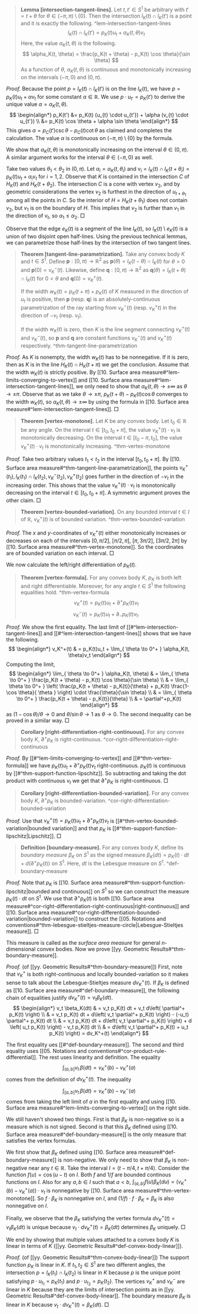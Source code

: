 

> __Lemma [intersection-tangent-lines].__ Let $t, t' \in S^1$ be arbitrary with $t' = t + \theta$ for $\theta \in (-\pi, \pi) \setminus \left\{ 0 \right\}$. Then the intersection $l_{K}(t) \cap l_K(t')$ is a point and it is exactly the following.  ^lem-intersection-tangent-lines
$$
l_{K}(t) \cap l_K(t') = p_K(t) u_{t} + \alpha_K(t, \theta) v_{t}
$$
> Here, the value $\alpha_K(t, \theta)$ is the following.
$$
\alpha_K(t, \theta) = \frac{p_K(t + \theta) - p_K(t) \cos \theta}{\sin \theta}
$$
> As a function of $\theta$, $\alpha_K(t, \theta)$ is continuous and monotonically increasing on the intervals $(-\pi, 0)$ and $(0, \pi)$.

_Proof._ Because the point $p = l_{K}(t) \cap l_K(t')$ is on the line $l_K(t)$, we have $p = p_K(t) u_{t} + \alpha v_{t}$ for some constant $\alpha \in \mathbb{R}$. We use $p \cdot u_{t'} = p_K(t')$ to derive the unique value $\alpha = \alpha_K(t, \theta)$.
$$
\begin{align*}
p_K(t') &= p_K(t) (u_{t} \cdot u_{t'}) + \alpha (v_{t} \cdot u_{t'}) \\
&= p_K(t) \cos \theta + \alpha \sin \theta
\end{align*}
$$
This gives $\alpha = p_C(t') \csc \theta - p_C(t) \cot \theta$ as claimed and completes the calculation. The value $\alpha$ is continuous on $(-\pi, \pi) \setminus \left\{ 0 \right\}$ by the formula. 

We show that $\alpha_K(t, \theta)$ is monotonically increasing on the interval $\theta \in (0, \pi)$. A similar argument works for the interval $\theta \in (-\pi, 0)$ as well. 

Take two values $\theta_1 < \theta_2$ in $(0, \pi)$. Let $\alpha_i = \alpha_K(t, \theta_i)$ and $v_i = l_K(t) \cap l_K(t + \theta_i) = p_K(t)u_t + \alpha_i v_t$ for $i = 1, 2$. Observe that $K$ is contained in the intersection $C$ of $H_K(t)$ and $H_K(t + \theta_2)$. The intersection $C$ is a cone with vertex $v_2$, and by geometric considerations the vertex $v_2$ is furthest in the direction of $u_{t + \theta_1}$ among all the points in $C$. So the interior of $H = H_K(t + \theta_1)$ does not contain $v_2$, but $v_1$ is on the boundary of $H$. This implies that $v_2$ is further than $v_1$ in the direction of $v_t$, so $\alpha_1 \leq \alpha_2$. □

Observe that the edge $e_K(t)$ is a segment of the line $l_K(t)$, so $l_K(t) \setminus e_K(t)$ is a union of two disjoint open half-lines. Using the previous technical lemmas, we can parametrize those half-lines by the intersection of two tangent lines.

> __Theorem [tangent-line-parametrization].__ Take any convex body $K$ and $t \in S^1$. Define $\mathbf{p} : [0, \pi) \to \mathbb{R}^2$ as $\mathbf{p}(\theta) = l_K(t - \theta) \cap l_K(t)$ for $\theta > 0$ and $\mathbf{p}(0) = v_K^-(t)$. Likewise, define $\mathbf{q} : [0, \pi) \to \mathbb{R}^2$ as $\mathbf{q}(\theta) = l_K(t + \theta) \cap l_K(t)$ for $0 < \theta$ and $\mathbf{q}(0) = v_K^+(t)$.
> 
> If the width $w_K(t) = p_K(t + \pi) + p_K(t)$ of $K$ measured in the direction of $u_t$ is positive, then $\mathbf{p}$ (resp. $\mathbf{q}$) is an absolutely-continuous parametrization of the ray starting from $v_K^-(t)$ (resp. $v_K^+t)$ in the direction of $-v_t$ (resp. $v_t$).
> 
> If the width $w_K(t)$ is zero, then $K$ is the line segment connecting $v_K^+(t)$ and $v_K^-(t)$, so $\mathbf{p}$ and $\mathbf{q}$ are constant functions $v_K^-(t)$ and $v_K^+(t)$ respectively. ^thm-tangent-line-parametrization

_Proof._ As $K$ is nonempty, the width $w_K(t)$ has to be nonnegative. If it is zero, then as $K$ is in the line $H_K(t) \cap H_K(t + \pi)$ we get the conclusion. Assume that the width $w_K(t)$ is strictly positive. By [[10. Surface area measure#^lem-limits-converging-to-vertex]] and [[10. Surface area measure#^lem-intersection-tangent-lines]], we only need to show that $\alpha_K(t, \theta) \to \pm \infty$ as $\theta \to \pm \pi$. Observe that as we take $\theta \to \pm \pi$, $p_K(t + \theta) - p_K(t) \cos \theta$ converges to the width $w_K(t)$, so $\alpha_K(t, \theta) \to \pm \infty$ by using the formula in [[10. Surface area measure#^lem-intersection-tangent-lines]]. □

> __Theorem [vertex-monotone].__ Let $K$ be any convex body. Let $t_0 \in \mathbb{R}$ be any angle. On the interval $t \in [t_0, t_0 + \pi]$, the value $v_K^+(t) \cdot v_t$ is monotonically decreasing. On the interval $t \in [t_0 - \pi, t_0]$, the value $v_K^+(t) \cdot v_t$ is monotonically increasing. ^thm-vertex-monotone

_Proof._ Take two arbitrary values $t_1 < t_2$ in the interval $[t_0, t_0 +  \pi]$. By [[10. Surface area measure#^thm-tangent-line-parametrization]], the points $v_K^+(t_1), l_K(t_1) \cap l_K(t_2), v_K^-(t_2), v_K^+(t_2)$ goes further in the direction of $-v_t$ in the increasing order. This shows that the value $v_K^+(t) \cdot v_t$ is monotonically decreasing on the interval $t \in [t_0, t_0 + \pi]$. A symmetric argument proves the other claim. □

> __Theorem [vertex-bounded-variation].__ On any bounded interval $t \in I$ of $\mathbb{R}$, $v_K^+(t)$ is of bounded variation. ^thm-vertex-bounded-variation

_Proof._ The $x$ and $y$-coordinates of $v_K^+(t)$ either monotonically increases or decreases on each of the intervals $[0, \pi/2]$, $[\pi/2, \pi]$, $[\pi, 3\pi/2]$, $[3\pi/2, 2\pi]$ by [[10. Surface area measure#^thm-vertex-monotone]]. So the coordinates are of bounded variation on each interval. □

We now calculate the left/right differentiation of $p_K(t)$.

> __Theorem [vertex-formula].__ For any convex body $K$, $p_K$ is both left and right differentiable. Moreover, for any angle $t \in S^1$ the following equalities hold. ^thm-vertex-formula
$$
v_K^+(t) = p_K(t)u_t + \partial^+p_K(t)v_t
$$
$$
v_K^-(t) = p_K(t)u_t + \partial_-p_K(t)v_t.
$$

_Proof._ We show the first equality. The last limit of [[#^lem-intersection-tangent-lines]] and [[#^lem-intersection-tangent-lines]] shows that we have the following.
$$
\begin{align*}
v_K^+(t) & = p_K(t)u_t + \lim_{ \theta \to 0^+ }  \alpha_K(t, \theta)v_t
\end{align*}
$$
Computing the limit,
$$
\begin{align*}
\lim_{ \theta \to 0^+ }  \alpha_K(t, \theta) & = \lim_{ \theta \to 0^+ } \frac{p_K(t + \theta) - p_K(t) \cos \theta}{\sin \theta} \\
& = \lim_{ \theta \to 0^+ } \left( \frac{p_K(t + \theta) - p_K(t)}{\theta} + p_K(t) \frac{1- \cos \theta}{ \theta } \right) \cdot \frac{\theta}{\sin \theta} \\
& = \lim_{ \theta \to 0^+ } \frac{p_K(t + \theta) - p_K(t)}{\theta}  \\
& = \partial^+p_K(t)
\end{align*} 
$$
as $(1 - \cos \theta)/\theta \to 0$ and $\theta / \sin \theta \to 1$ as $\theta \to 0$. The second inequality can be proved in a similar way. □

> __Corollary [right-differentiation-right-continuous].__ For any convex body $K$, $\partial^+ p_K$ is right-continuous. ^cor-right-differentiation-right-continuous

_Proof._ By [[#^lem-limits-converging-to-vertex]] and [[#^thm-vertex-formula]] we have $p_K(t)u_t + \partial^+p_K(t)v_t$ right-continuous. $p_K(t)$ is continuous by [[#^thm-support-function-lipschitz]]. So subtracting and taking the dot product with continuous $v_t$ we get that $\partial^+ p_K$ is right-continuous. □

> __Corollary [right-differentiation-bounded-variation].__  For any convex body $K$, $\partial^+ p_K$ is bounded-variation. ^cor-right-differentiation-bounded-variation

_Proof._ Use that $v_K^+(t) = p_K(t)u_t + \partial^+p_K(t)v_t$ is [[#^thm-vertex-bounded-variation|bounded variation]] and that $p_K$ is [[#^thm-support-function-lipschitz|Lipschitz]]. □

> __Definition [boundary-measure].__ For any convex body $K$, define its _boundary measure_ $\beta_K$ on $S^1$ as the signed measure $\beta_K(dt) = p_K(t) \cdot dt + d \left( \partial^+p_K(t) \right)$ on $S^1$. Here, $dt$ is the Lebesgue measure on $S^1$. ^def-boundary-measure

_Proof._ Note that $p_K$ is [[10. Surface area measure#^thm-support-function-lipschitz|bounded and continuous]] on $S^1$ so we can construct the measure $p_K(t) \cdot dt$ on $S^1$. We use that $\partial^+p_K(t)$ is both [[10. Surface area measure#^cor-right-differentiation-right-continuous|right-continuous]] and [[10. Surface area measure#^cor-right-differentiation-bounded-variation|bounded-variation]] to construct the [[05. Notations and conventions#^thm-lebesgue-stieltjes-measure-circle|Lebesgue-Stieltjes measure]]. □

This measure is called as the _surface area measure_ for general $n$-dimensional convex bodies. Now we prove [[yy. Geometric Results#^thm-boundary-measure]].

_Proof._ (of [[yy. Geometric Results#^thm-boundary-measure]]) First, note that $v_K^+$ is both right-continuous and locally bounded-variation so it makes sense to talk about the Lebesgue-Stieltjes measure $dv_K^+(t)$. If $\beta_K$ is defined as [[10. Surface area measure#^def-boundary-measure]], the following chain of equalities justify $dv_K^+(t) = v_t \beta_K(dt)$.
$$
\begin{align*}
v_t  \beta_K(dt) & = v_t p_K(t) dt + v_t  d\left( \partial^+ p_K(t) \right)  \\
& = v_t p_K(t) dt + d\left( v_t \partial^+ p_K(t) \right) - (-u_t) \partial^+ p_K(t) dt \\
& = v_t p_K(t) dt + d\left( v_t \partial^+ p_K(t) \right) + d \left( u_t p_K(t)  \right) - v_t p_K(t) dt  \\
& = d\left( v_t \partial^+ p_K(t) + u_t p_K(t) \right) = dv_K^+(t)
\end{align*}
$$

The first equality ues [[#^def-boundary-measure]]. The second and third equality uses [[05. Notations and conventions#^cor-product-rule-differential]]. The rest uses linearity and definition. The equality
$$
\int_{(a, b]} v_t \, \beta(dt) = v_K^+(b) - v_K^+(a) 
$$
comes from the definition of $dv_K^+(t)$. The inequality
$$
\int_{[a, b]} v_t \, \beta(dt) = v_K^+(b) - v_K^-(a) 
$$
comes from taking the left limit of $a$ in the first equality and using [[10. Surface area measure#^lem-limits-converging-to-vertex]] on the right side.

We still haven't showed two things. First is that $\beta_K$ is non-negative so is a measure which is not signed. Second is that this $\beta_K$ defined using [[10. Surface area measure#^def-boundary-measure]] is the only measure that satisfies the vertex formulas.

We first show that $\beta_K$ defined using [[10. Surface area measure#^def-boundary-measure]] is non-negative. We only need to show that $\beta_K$ is non-negative near any $t \in\mathbb{R}$. Take the interval $I = \left( t - \pi/4, t + \pi/4 \right)$. Consider the function $f(u) = \cos(u - t)$ on $I$. Both $f$ and $1/f$ are bounded continous functions on $I$. Also for any $a, b \in I$ such that $a < b$, $\int_{(a, b]} f(u) \beta_K(du) = \left( v_K^+(b) - v_K^+(a) \right) \cdot v_t$ is nonnegative by [[10. Surface area measure#^thm-vertex-monotone]]. So $f \cdot \beta_K$ is nonnegative on $I$, and $(1/f) \cdot f \cdot \beta_K = \beta_K$ is also nonnegative on $I$.

Finally, we observe that the $\beta_K$ satisfying the vertex formula $d v_K^+(t) = v_t \beta_K(dt)$ is unique because $v_t \cdot d v_K^+(t) = \beta_K(dt)$ determines $\beta_K$ uniquely. □

We end by showing that multiple values attached to a convex body $K$ is linear in terms of $K$ ([[yy. Geometric Results#^def-convex-body-linear]]).

_Proof._ (of [[yy. Geometric Results#^thm-convex-body-linear]]) The support function $p_K$ is linear in $K$. If $t_1, t_2 \in S^1$ are two different angles, the intersection $p = l_K(t_1) \cap l_K(t_2)$ is linear in $K$ because $p$ is the unique point satisfying $p \cdot u_{t_1} = p_K(t_1)$ and $p \cdot u_{t_2} = p_K(t_2)$. The vertices $v_K^+$ and $v_K^-$ are linear in $K$ because they are the limits of intersection points as in [[yy. Geometric Results#^def-convex-body-linear]]. The boundary measure $\beta_K$ is linear in $K$ because $v_t \cdot d v_K^+(t) = \beta_K(dt)$. □